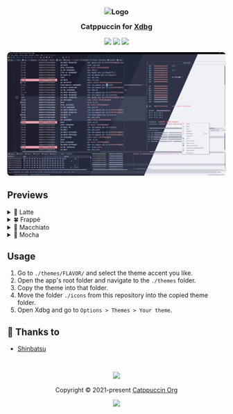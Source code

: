 <h3 align="center">
	<img src="https://raw.githubusercontent.com/catppuccin/catppuccin/main/assets/logos/exports/1544x1544_circle.png" width="100" alt="Logo"/><br/>
	<img src="https://raw.githubusercontent.com/catppuccin/catppuccin/main/assets/misc/transparent.png" height="30" width="0px"/>
	Catppuccin for <a href="https://x64dbg.com">Xdbg</a>
	<img src="https://raw.githubusercontent.com/catppuccin/catppuccin/main/assets/misc/transparent.png" height="30" width="0px"/>
</h3>

<p align="center">
	<a href="https://github.com/catppuccin/xdbg"><img src="https://img.shields.io/github/stars/catppuccin/xdbg?colorA=363a4f&colorB=b7bdf8&style=for-the-badge"></a>
	<a href="https://github.com/catppuccin/xdbg/issues"><img src="https://img.shields.io/github/issues/catppuccin/xdbg?colorA=363a4f&colorB=f5a97f&style=for-the-badge"></a>
	<a href="https://github.com/catppuccin/xdbg/contributors"><img src="https://img.shields.io/github/contributors/catppuccin/xdbg?colorA=363a4f&colorB=a6da95&style=for-the-badge"></a>
</p>

<p align="center">
	<img src="assets/preview.webp"/>
</p>

## Previews

<details>
<summary>🌻 Latte</summary>
<img src="assets/latte.webp"/>
</details>
<details>
<summary>🍀 Frappé</summary>
<img src="assets/frappe.webp"/>
</details>
<details>
<summary>🌺 Macchiato</summary>
<img src="assets/macchiato.webp"/>
</details>
<details>
<summary>🌿 Mocha</summary>
<img src="assets/mocha.webp"/>
</details>

## Usage

1. Go to `./themes/FLAVOR/` and select the theme accent you like.
2. Open the app's root folder and navigate to the `./themes` folder.
3. Copy the theme into that folder.
4. Move the folder `./icons` from this repository into the copied theme folder.
5. Open Xdbg and go to `Options > Themes > Your theme`.

## 💝 Thanks to

- [Shinbatsu](https://github.com/Shinbatsu)

&nbsp;

<p align="center">
	<img src="https://raw.githubusercontent.com/catppuccin/catppuccin/main/assets/footers/gray0_ctp_on_line.svg?sanitize=true" />
</p>

<p align="center">
	Copyright &copy; 2021-present <a href="https://github.com/catppuccin" target="_blank">Catppuccin Org</a>
</p>

<p align="center">
	<a href="https://github.com/catppuccin/catppuccin/blob/main/LICENSE"><img src="https://img.shields.io/static/v1.svg?style=for-the-badge&label=License&message=MIT&logoColor=d9e0ee&colorA=363a4f&colorB=b7bdf8"/></a>
</p>
